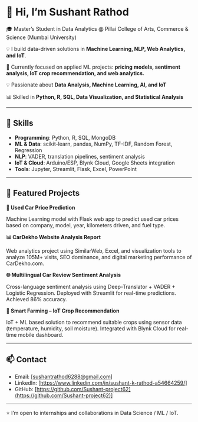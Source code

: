 # 👋 Hi, I’m Sushant Rathod

🎓 Master’s Student in Data Analytics @ Pillai College of Arts, Commerce & Science (Mumbai University)

💡 I build data-driven solutions in **Machine Learning, NLP, Web Analytics, and IoT**.

🌱 Currently focused on applied ML projects: **pricing models, sentiment analysis, IoT crop recommendation, and web analytics.**

💡 Passionate about **Data Analysis, Machine Learning, AI, and IoT**

📊 Skilled in **Python, R, SQL, Data Visualization, and Statistical Analysis**
 
---

## 🔧 Skills

* **Programming**: Python, R, SQL, MongoDB
* **ML & Data**: scikit-learn, pandas, NumPy, TF-IDF, Random Forest, Regression
* **NLP**: VADER, translation pipelines, sentiment analysis
* **IoT & Cloud**: Arduino/ESP, Blynk Cloud, Google Sheets integration
* **Tools**: Jupyter, Streamlit, Flask, Excel, PowerPoint

---

## 🔭 Featured Projects

**🚗 Used Car Price Prediction**

Machine Learning model with Flask web app to predict used car prices based on company, model, year, kilometers driven, and fuel type.

**📊 CarDekho Website Analysis Report**

Web analytics project using SimilarWeb, Excel, and visualization tools to analyze 105M+ visits, SEO dominance, and digital marketing performance of CarDekho.com.

**🌐 Multilingual Car Review Sentiment Analysis**

Cross-language sentiment analysis using Deep-Translator + VADER + Logistic Regression. Deployed with Streamlit for real-time predictions. Achieved 86% accuracy.

**🌱 Smart Farming – IoT Crop Recommendation**

IoT + ML based solution to recommend suitable crops using sensor data (temperature, humidity, soil moisture). Integrated with Blynk Cloud for real-time mobile dashboard.


---

## 📫 Contact

* Email: [sushantrathod6288@gmail.com]
* LinkedIn: [https://www.linkedin.com/in/sushant-k-rathod-a54664259/]
* GitHub: [https://github.com/Sushant-project62](https://github.com/Sushant-project62)]

---

⭐️ I’m open to internships and collaborations in Data Science / ML / IoT.
